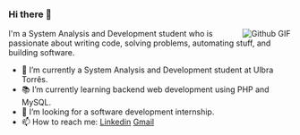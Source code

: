 ### Hi there 👋

<img align="right" alt="Github GIF" src="https://media1.tenor.com/images/b37aa7ad8e0cf6db913dcc4974ceea45/tenor.gif" />

I'm a System Analysis and Development student who is passionate about writing code, solving problems, automating stuff, and building software.

- 🔭 I’m currently a System Analysis and Development student at Ulbra Torrês.
- 📚 I’m currently learning  backend web development using PHP and MySQL.
- 👯 I’m looking for a software development internship. 
- 📫 How to reach me: [Linkedin](https://www.linkedin.com/in/ariel-oliveira-de-mello-4b27021b0/) [Gmail](arielmello@rede.ulbra.br)

